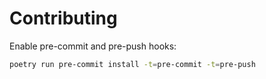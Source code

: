 # Contributing

Enable pre-commit and pre-push hooks:

```bash
poetry run pre-commit install -t=pre-commit -t=pre-push
```